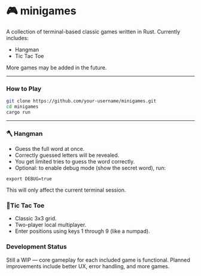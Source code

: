 # 🎮 minigames

A collection of terminal-based classic games written in Rust.
Currently includes:

- Hangman
- Tic Tac Toe

More games may be added in the future.

---

### How to Play

```bash
git clone https://github.com/your-username/minigames.git
cd minigames
cargo run
```

---

### 🪓 Hangman

- Guess the full word at once.
- Correctly guessed letters will be revealed.
- You get limited tries to guess the word correctly.
- Optional: to enable debug mode (show the secret word), run:

```
export DEBUG=true
```

This will only affect the current terminal session.

### 🤞Tic Tac Toe
- Classic 3x3 grid.
- Two-player local multiplayer.
- Enter positions using keys 1 through 9 (like a numpad).




### Development Status

Still a WIP — core gameplay for each included game is functional.
Planned improvements include better UX, error handling, and more games.
